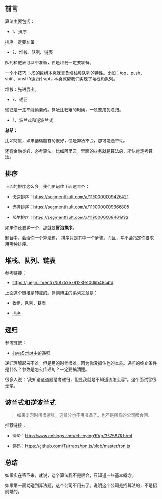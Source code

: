 

## 前言


算法主要包括：

- 1、排序

排序一定要准备。

- 2、堆栈、队列、链表

队列和链表可以不准备，但是堆栈一定要准备。

一个小技巧：JS的数组本身就具备堆栈和队列的特性。比如：top、push、shift、unshift这四个api，本身就帮我们实现了堆栈和队列。

堆栈：先进后出。

- 3、递归

递归是一定不能偷懒的。算法比较难的时候，一般要用到递归。

- 4、波兰式和逆波兰式


**总结：**

比如阿里，如果基础题答的很好，但是算法不会，那可能通不过。

还有金融类的，必考算法。比如阿里云，里面的业务就是算法的，所以肯定考算法。


## 排序


上面的排序这么多，我们要记住下面这三个：

- 快速排序：<https://segmentfault.com/a/1190000009426421>

- 选择排序：<https://segmentfault.com/a/1190000009366805>

- 希尔排序：<https://segmentfault.com/a/1190000009461832>

如果你还要学一个，那就是**冒泡排序**。

题目中，会给你一个算法题， 排序只是其中一个步骤。而且，并不会指定你要求用哪种排序。




## 堆栈、队列、链表

参考链接：

- <https://juejin.im/entry/58759e79128fe1006b48cdfd>

上面这个链接是转载的。原创博主的系列文章是：

- [数组、队列、链表](http://huang303513.github.io/2016/12/08/Javascript%E7%9A%84%E6%95%B0%E6%8D%AE%E7%BB%93%E6%9E%84%E4%B8%8E%E7%AE%97%E6%B3%95(%E4%B8%80).html)



- [排序](http://huang303513.github.io/2016/12/19/Javascript%E7%9A%84%E6%95%B0%E6%8D%AE%E7%BB%93%E6%9E%84%E4%B8%8E%E7%AE%97%E6%B3%95(%E5%9B%9B).html)





## 递归

参考链接：

- [JavaScript中的递归](https://segmentfault.com/a/1190000009857470)

递归理解起来不难，但是用的时候很难，因为你没抓住他的本质。递归的终止条件是什么？参数是怎么传递的？一定要搞清楚。

很多人说：“我知道这道题是考递归，但是我就是不知道该怎么写”。这个面试官很无奈。



## 波兰式和逆波兰式

> 如果复习时间很紧张，这部分也不用准备了。也不是所有的公司都会问。

推荐链接：

- 理论：<http://www.cnblogs.com/chenying99/p/3675876.html>

- 源码：<https://github.com/Tairraos/rpn.js/blob/master/rpn.js>


## 总结

如果实在答不来，就说，这个算法我不是很会，只知道一些基本概念。

如果第一面就碰到算法题，这个公司不用去了。说明这个公司是招算法的，不是招前端的。














